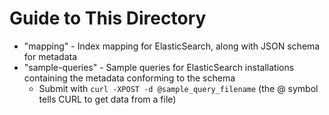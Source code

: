 # Guide to This Directory

* "mapping" - Index mapping for ElasticSearch, along with JSON schema for metadata
* "sample-queries" - Sample queries for ElasticSearch installations containing the metadata conforming to the schema
    * Submit with ```curl -XPOST -d @sample_query_filename``` (the @ symbol tells CURL to get data from a file)
